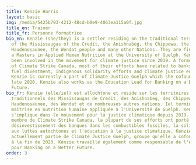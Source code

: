 ```yaml
---
title: Kenzie Harris
layout: basic
img: /media/5425b793-4212-48cd-b0e9-4063ea115a0f.jpg
title_en: Trainer
title_fr: Personne formatrice
bio_en: Kenzie (she/they) is a settler residing on the traditional territories
  of the Mississaugas of the Credit, the Anishnabeg, the Chippewa, the
  Haudenosaunee, the Wendat people and many other Nations. They are finishing up
  a Masters in Applied Human Nutrition at the University of Guelph. Kenzie has
  been involved in the movement for climate justice since 2019. A former member
  of Climate Strike Canada, most of their efforts have related to banks fossil
  fuel divestment, Indigenous solidarity efforts and climate justice education.
  Kenzie is currently a part of Climate Justice Guelph which she cofounded in
  late 2020. Kenzie also works as the Education Lead for Banking on a Better
  Future.
bio_fr: Kenzie (elle/iel) est allochtone et réside sur les territoires
  traditionnels des Mississaugas de Credit, des Anishnabeg, des Chippewa, des
  Haudenosaunee, des Wendat et de nombreuses autres nations. Iel termine une
  maîtrise en nutrition humaine appliquée à l'Université de Guelph. Kenzie
  s'implique dans le mouvement pour la justice climatique depuis 2019. Ancien·e
  membre de Climate Strike Canada, la plupart de ses efforts ont porté sur le
  désinvestissement des banques dans les combustibles fossiles, la solidarité
  aux luttes autochtones et l'éducation à la justice climatique. Kenzie fait
  actuellement partie de ​​​​​​​Climate Justice Guelph, groupe qu'elle a cofondé
  à la fin de 2020. Kenzie travaille également comme responsable de l'éducation
  pour Banking on a Better Future.
order: 3
---
```

